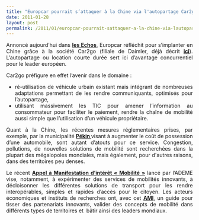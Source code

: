 ```yaml
---
title: "Europcar pourrait s’attaquer à la Chine via l'autopartage Car2go"
date: 2011-01-28
layout: post
permalink: /2011/01/europcar-pourrait-sattaquer-a-la-chine-via-lautopartage-car2go.html
---
```


<p style="text-align: justify">Annoncé aujourd’hui dans <strong><a href="http://www.lesechos.fr/entreprises-secteurs/auto-transport/actu/0201105527605-europcar-va-tester-la-location-de-courte-duree-en-ville-avec-smart.htm" target="_blank">les Echos</a></strong>, Europcar réfléchit pour s’implanter en Chine grâce à la société Car2go (filiale de Daimler, déjà décrit <strong><a href="/2010/10/daimler-europcar-et-une-smart-adaptee-pour-lautopartage.html" target="_self">ici</a></strong>). L’autopartage ou location courte durée sert ici d’avantage concurrentiel pour le leader européen.</p> <p style="text-align: justify">Car2go préfigure en effet l’avenir dans le domaine :</p> <ul style="text-align: justify"> <li>ré-utilisation de véhicule urbain existant mais intégrant de nombreuses adaptations permettant de les rendre communiquants, optimisés pour l’autopartage,</li> <li>utilisant massivement les TIC pour amener l’information au consommateur pour faciliter le paiement, rendre la chaîne de mobilité aussi simple que l’utilisation d’un véhicule propriétaire.</li> </ul> <p style="text-align: justify">Quant à la Chine, les récentes mesures réglementaires prises, par exemple, par la municipalité <strong><a href="http://fr.radio86.com/actualites-en-chine/pekin-plus-de-50000-demandes-dimmatriculation-de-vehicules-dans-la-seule-journee" target="_blank">Pékin </a></strong>visant à augmenter le coût de possession d’une automobile, sont autant d’atouts pour ce service. Congestion, pollutions, de nouvelles solutions de mobilité sont recherchées dans la plupart des mégalopoles mondiales, mais également, pour d'autres raisons, dans des territoires peu denses.</p> <p style="text-align: justify">Le récent <strong><a href="/appel-a-manifestation-dinteret-mobilite-1" target="_blank">Appel à Manifestation d’intérêt « Mobilité »</a></strong> lancé par l’ADEME vise, notamment, à expérimenter des services de mobilités innovants, à décloisonner les différentes solutions de transport pour les rendre interopérables, simples et rapides d’accès pour le citoyen. Les acteurs économiques et instituts de recherches ont, avec cet <strong><a href="/appel-a-manifestation-dinteret-mobilite-1" target="_blank">AMI</a></strong>, un guide pour tisser des partenariats innovants, valider des concepts de mobilité dans différents types de territoires et  bâtir ainsi des leaders mondiaux.</p>
